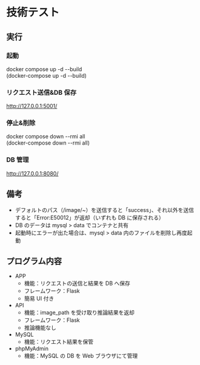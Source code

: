 # 技術テスト

## 実行

### 起動

docker compose up -d --build  
(docker-compose up -d --build)

### リクエスト送信&DB 保存

http://127.0.0.1:5001/

### 停止&削除

docker compose down --rmi all  
(docker-compose down --rmi all)

### DB 管理

http://127.0.0.1:8080/

## 備考

- デフォルトのパス（/image/~）を送信すると「success」、それ以外を送信すると「Error:E50012」が返却（いずれも DB に保存される）
- DB のデータは mysql > data でコンテナと共有
- 起動時にエラーが出た場合は、mysql > data 内のファイルを削除し再度起動

## プログラム内容

- APP
  - 機能：リクエストの送信と結果を DB へ保存
  - フレームワーク：Flask
  - 簡易 UI 付き
- API
  - 機能：image_path を受け取り推論結果を返却
  - フレームワーク：Flask
  - 推論機能なし
- MySQL
  - 機能：リクエスト結果を保管
- phpMyAdmin
  - 機能：MySQL の DB を Web ブラウザにて管理